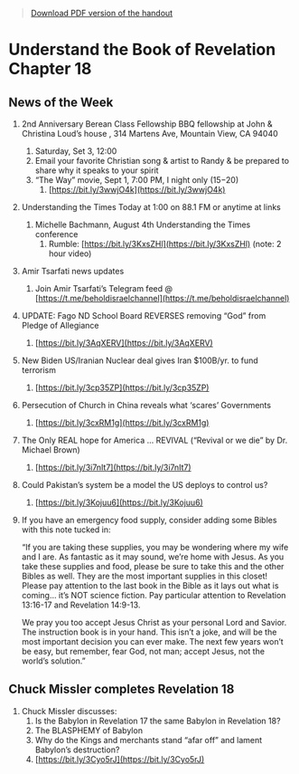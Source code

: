 >[Download PDF version of the handout](/week082822.pdf)

# Understand the Book of Revelation Chapter 18

## News of the Week
1. 2nd Anniversary Berean Class Fellowship BBQ fellowship at John & Christina Loud’s house , 314 Martens Ave, Mountain View, CA 94040 
	1. Saturday, Set 3, 12:00 
	1. Email your favorite Christian song & artist to Randy & be prepared to share why it speaks to your spirit
	1. “The Way” movie, Sept 1, 7:00 PM, I night only ($15-$20)
		1. [https://bit.ly/3wwjO4k](https://bit.ly/3wwjO4k) 
1. Understanding the Times Today at 1:00 on 88.1 FM or anytime at links              
	1. Michelle Bachmann, August 4th Understanding the Times conference
		1. Rumble:  [https://bit.ly/3KxsZHl](https://bit.ly/3KxsZHl) (note: 2 hour video)
1. Amir Tsarfati news updates
	1. Join Amir Tsarfati’s Telegram feed @ [https://t.me/beholdisraelchannel](https://t.me/beholdisraelchannel) 
1. UPDATE:  Fago ND School Board REVERSES removing “God” from Pledge of Allegiance
	1. [https://bit.ly/3AqXERV](https://bit.ly/3AqXERV)    
1. New Biden US/Iranian Nuclear deal gives Iran $100B/yr. to fund terrorism
	1. [https://bit.ly/3cp35ZP](https://bit.ly/3cp35ZP)  
1. Persecution of Church in China reveals what ‘scares’ Governments
	1. [https://bit.ly/3cxRM1g](https://bit.ly/3cxRM1g)   
1. The Only REAL hope for America … REVIVAL (“Revival or we die” by Dr. Michael Brown)
	1. [https://bit.ly/3i7nIt7](https://bit.ly/3i7nIt7) 
1. Could Pakistan’s system be a model the US deploys to control us?
	1. [https://bit.ly/3Kojuu6](https://bit.ly/3Kojuu6) 
1. If you have an emergency food supply, consider adding some Bibles with this note tucked in:

	“If you are taking these supplies, you may be wondering where my wife and I are.  As fantastic as it may sound, we’re home with Jesus.  As you take these supplies and food, please be sure to take this and the other Bibles as well.  They are the most important supplies in this closet!  Please pay attention to the last book in the Bible as it lays out what is coming… it’s NOT science fiction.  Pay particular attention to Revelation 13:16-17 and Revelation 14:9-13.
	
	We pray you too accept Jesus Christ as your personal Lord and Savior.  The instruction book is in your hand.  This isn’t a joke, and will be the most important decision you can ever make.  The next few years won’t be easy, but remember, fear God, not man; accept Jesus, not the world’s solution.”

## Chuck Missler completes Revelation 18   
1. Chuck Missler discusses:
	1. Is the Babylon in Revelation 17 the same Babylon in Revelation 18?
	1. The BLASPHEMY of Babylon 
	1. Why do the Kings and merchants stand “afar off” and lament Babylon’s destruction?
	1. [https://bit.ly/3Cyo5rJ](https://bit.ly/3Cyo5rJ) 
